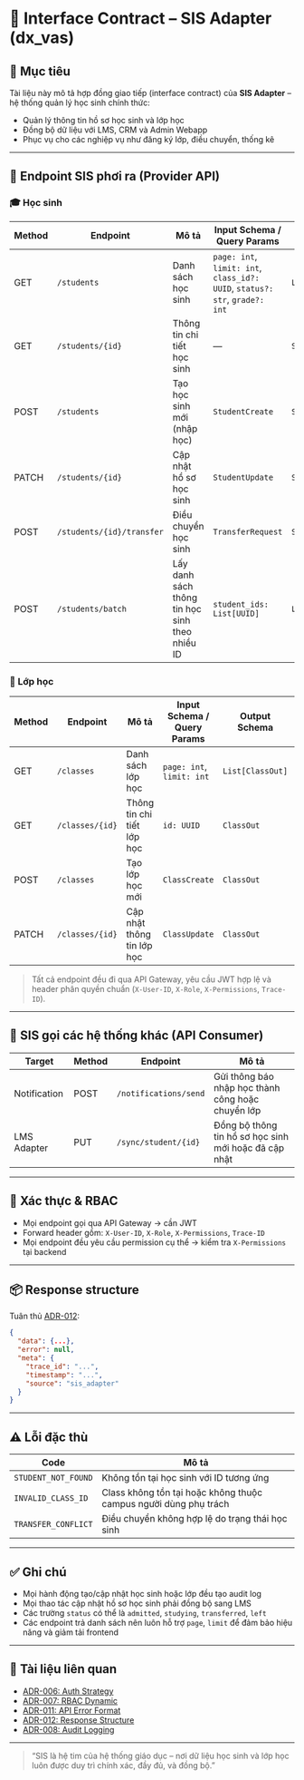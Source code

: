# 📘 Interface Contract – SIS Adapter (dx\_vas)

## 🧭 Mục tiêu

Tài liệu này mô tả hợp đồng giao tiếp (interface contract) của **SIS Adapter** – hệ thống quản lý học sinh chính thức:

* Quản lý thông tin hồ sơ học sinh và lớp học
* Đồng bộ dữ liệu với LMS, CRM và Admin Webapp
* Phục vụ cho các nghiệp vụ như đăng ký lớp, điều chuyển, thống kê

---

## 🧩 Endpoint SIS phơi ra (Provider API)

### 🎓 Học sinh

| Method | Endpoint                  | Mô tả                                          | Input Schema / Query Params                                                 | Output Schema      | Permission Code       |
|--------|---------------------------|------------------------------------------------|----------------------------------------------------------------------------|--------------------|------------------------|
| GET    | `/students`               | Danh sách học sinh                             | `page: int`, `limit: int`, `class_id?: UUID`, `status?: str`, `grade?: int` | `List[StudentOut]` | `VIEW_STUDENT_ALL`     |
| GET    | `/students/{id}`          | Thông tin chi tiết học sinh                    | —                                                                          | `StudentOut`       | `VIEW_STUDENT_DETAIL`  |
| POST   | `/students`               | Tạo học sinh mới (nhập học)                    | `StudentCreate`                                                            | `StudentOut`       | `CREATE_STUDENT`       |
| PATCH  | `/students/{id}`          | Cập nhật hồ sơ học sinh                        | `StudentUpdate`                                                            | `StudentOut`       | `EDIT_STUDENT`         |
| POST   | `/students/{id}/transfer` | Điều chuyển học sinh                           | `TransferRequest`                                                          | `StudentOut`       | `TRANSFER_STUDENT`     |
| POST   | `/students/batch`         | Lấy danh sách thông tin học sinh theo nhiều ID | `student_ids: List[UUID]`                                                  | `List[StudentOut]` | `VIEW_STUDENT_ALL`     |

### 🏫 Lớp học

| Method | Endpoint          | Mô tả                           | Input Schema / Query Params    | Output Schema    | Permission Code       |
|--------|-------------------|----------------------------------|-------------------------------|------------------|------------------------|
| GET    | `/classes`        | Danh sách lớp học               | `page: int`, `limit: int`     | `List[ClassOut]` | `VIEW_CLASS_ALL`       |
| GET    | `/classes/{id}`   | Thông tin chi tiết lớp học      | `id: UUID`                    | `ClassOut`       | `VIEW_CLASS_DETAIL`    |
| POST   | `/classes`        | Tạo lớp học mới                 | `ClassCreate`                 | `ClassOut`       | `CREATE_CLASS`         |
| PATCH  | `/classes/{id}`   | Cập nhật thông tin lớp học      | `ClassUpdate`                 | `ClassOut`       | `EDIT_CLASS`           |

> Tất cả endpoint đều đi qua API Gateway, yêu cầu JWT hợp lệ và header phân quyền chuẩn (`X-User-ID`, `X-Role`, `X-Permissions`, `Trace-ID`).

---

## 🔁 SIS gọi các hệ thống khác (API Consumer)

| Target           | Method | Endpoint                    | Mô tả                                                               |
|------------------|--------|-----------------------------|---------------------------------------------------------------------|
| Notification     | POST   | `/notifications/send`       | Gửi thông báo nhập học thành công hoặc chuyển lớp                  |
| LMS Adapter      | PUT    | `/sync/student/{id}`        | Đồng bộ thông tin hồ sơ học sinh mới hoặc đã cập nhật              |

---

## 🔐 Xác thực & RBAC

* Mọi endpoint gọi qua API Gateway → cần JWT
* Forward header gồm: `X-User-ID`, `X-Role`, `X-Permissions`, `Trace-ID`
* Mọi endpoint đều yêu cầu permission cụ thể → kiểm tra `X-Permissions` tại backend

---

## 📦 Response structure

Tuân thủ [ADR-012](../ADR/adr-012-response-structure.md):

```json
{
  "data": {...},
  "error": null,
  "meta": {
    "trace_id": "...",
    "timestamp": "...",
    "source": "sis_adapter"
  }
}
```

---

## ⚠️ Lỗi đặc thù

| Code                | Mô tả                                                            |
|---------------------|------------------------------------------------------------------|
| `STUDENT_NOT_FOUND` | Không tồn tại học sinh với ID tương ứng                          |
| `INVALID_CLASS_ID`  | Class không tồn tại hoặc không thuộc campus người dùng phụ trách |
| `TRANSFER_CONFLICT` | Điều chuyển không hợp lệ do trạng thái học sinh                  |

---

## ✅ Ghi chú

* Mọi hành động tạo/cập nhật học sinh hoặc lớp đều tạo audit log
* Mọi thao tác cập nhật hồ sơ học sinh phải đồng bộ sang LMS
* Các trường `status` có thể là `admitted`, `studying`, `transferred`, `left`
* Các endpoint trả danh sách nên luôn hỗ trợ `page`, `limit` để đảm bảo hiệu năng và giảm tải frontend

---

## 📎 Tài liệu liên quan

* [ADR-006: Auth Strategy](../ADR/adr-006-auth-strategy.md)
* [ADR-007: RBAC Dynamic](../ADR/adr-007-rbac.md)
* [ADR-011: API Error Format](../ADR/adr-011-api-error-format.md)
* [ADR-012: Response Structure](../ADR/adr-012-response-structure.md)
* [ADR-008: Audit Logging](../ADR/adr-008-audit-logging.md)

---

> “SIS là hệ tim của hệ thống giáo dục – nơi dữ liệu học sinh và lớp học luôn được duy trì chính xác, đầy đủ, và đồng bộ.”
